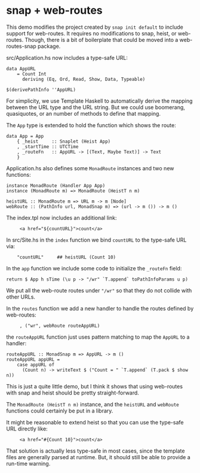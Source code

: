 snap + web-routes
=================

This demo modifies the project created by `snap init default` to include support for web-routes. It requires no modifications to snap, heist, or web-routes. Though, there is a bit of boilerplate that could be moved into a web-routes-snap package.

src/Application.hs now includes a type-safe URL:

    data AppURL
        = Count Int
          deriving (Eq, Ord, Read, Show, Data, Typeable)

    $(derivePathInfo ''AppURL)

For simplicity, we use Template Haskell to automatically derive the mapping between the URL type and the URL string. But we could use boomerang, quasiquotes, or an number of methods to define that mapping.

The `App` type is extended to hold the function which shows the route:

    data App = App
        { _heist     :: Snaplet (Heist App)
        , _startTime :: UTCTime
        , _routeFn   :: AppURL -> [(Text, Maybe Text)] -> Text
        }
Application.hs also defines some `MonadRoute` instances and two new functions:

    instance MonadRoute (Handler App App)
    instance (MonadRoute m) => MonadRoute (HeistT n m)

    heistURL :: MonadRoute m => URL m -> m [Node]
    webRoute :: (PathInfo url, MonadSnap m) => (url -> m ()) -> m ()

The index.tpl now includes an additional link:

         <a href="${countURL}">count</a>

In src/Site.hs in the `index` function we bind `countURL` to the type-safe URL via:

        "countURL"     ## heistURL (Count 10)

In the `app` function we include some code to initialize the `_routeFn` field:

    return $ App h sTime (\u p -> "/wr" `T.append` toPathInfoParams u p)

We put all the web-route routes under `"/wr"` so that they do not collide with other URLs.

In the `routes` function we add a new handler to handle the routes defined by web-routes:

         , ("wr", webRoute routeAppURL)

the `routeAppURL` function just uses pattern matching to map the `AppURL` to a handler:

    routeAppURL :: MonadSnap m => AppURL -> m ()
    routeAppURL appURL =
        case appURL of
          (Count n) -> writeText $ ("Count = " `T.append` (T.pack $ show n))

This is just a quite little demo, but I think it shows that using web-routes with snap and heist should be pretty straight-forward.

The `MonadRoute (HeistT n m)` instance, and the `heistURL` and `webRoute` functions could certainly be put in a library.

It might be reasonable to extend heist so that you can use the type-safe URL directly like:

         <a href="#{Count 10}">count</a>

That solution is actually less type-safe in most cases, since the template files are generally parsed at runtime. But, it should still be able to provide a run-time warning.
